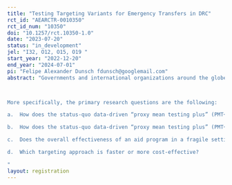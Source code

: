 ```yaml
---
title: "Testing Targeting Variants for Emergency Transfers in DRC"
rct_id: "AEARCTR-0010350"
rct_id_num: "10350"
doi: "10.1257/rct.10350-1.0"
date: "2023-07-20"
status: "in_development"
jel: "I32, O12, O15, O19 "
start_year: "2022-12-20"
end_year: "2024-07-01"
pi: "Felipe Alexander Dunsch fdunsch@googlemail.com"
abstract: "Governments and international organizations around the globe implement specific targeting approaches to identify the beneficiaries of their programs. The choice of a specific targeting approach and its consequences on individuals and communities have been highly debated. In this study, realized in collaboration with the World Food Programme (WFP), we compare the relative effectiveness of two targeting approaches that aim to identify the households most in need of food aid in a fragile setting. The first approach is data-driven and represents the current status quo. The identification of beneficiaries rests on a standard proxy mean testing (PMT) approach, augmented with inputs from focus groups conducted across 3 communities that could highlight criteria that are particularly relevant to the study context (any criteria emerging from the focus group would then be applied across all target communities). The second, new, approach is instead fully community driven: a local community committee is set up within each target community and is exclusively in charge of identifying all and only criteria to be used to select beneficiaries within that community. The study is based on a cluster randomized trial (experimental) approach: 84 community “blocs” in DRC’s Tanganyika Province were randomly assigned to one of the two targeting variants. We will collect data from a representative sample of 40 households in each community to assess how the two approaches differ in terms of targeting (inclusion/exclusion errors), community satisfaction, social cohesion, and women empowerment.

More specifically, the primary research questions are the following:
a.	How does the status-quo data-driven “proxy mean testing plus” (PMT+) targeting approach compare in terms of targeting precision (inclusion/exclusion error), with respect to a committee-based (CB) approach? 
b.	How does the status-quo data-driven “proxy mean testing plus” (PMT+) targeting approach compare in terms of social cohesion, community satisfaction, and women’s agency, with respect to a committee-based (CB) approach? 
c.	Does the overall effectiveness of an aid program in a fragile setting differ based on the targeting approach used?
d.	Which targeting approach is faster or more cost-effective?
"
layout: registration
---
```


